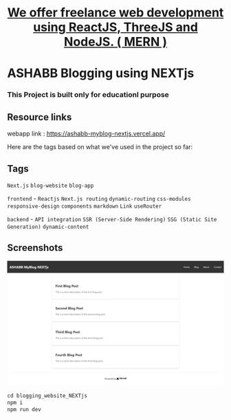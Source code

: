 <h1 align='center'>
<a href="https://ashabb.netlify.app/">  We offer freelance web development using ReactJS, ThreeJS and NodeJS. ( MERN )</a>
</h1>

# ASHABB Blogging using NEXTjs

### This Project is built only for educationl purpose

## Resource links

webapp link : https://ashabb-myblog-nextjs.vercel.app/



Here are the tags based on what we've used in the project so far:

## Tags

`Next.js` `blog-website` `blog-app`

`frontend` - `Reactjs` `Next.js routing` `dynamic-routing` `css-modules` `responsive-design` `components` `markdown` `Link` `useRouter`

`backend` - `API integration` `SSR (Server-Side Rendering)` `SSG (Static Site Generation)` `dynamic-content`

## Screenshots

![Signup 1](https://github.com/ashgole/blogging_website_NEXTjs/blob/main/screenshots/1.png)

```
cd blogging_website_NEXTjs
npm i
npm run dev
```
